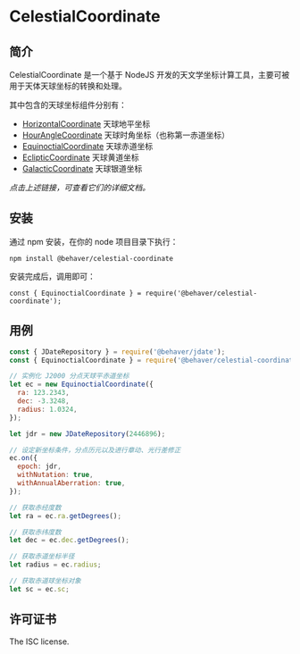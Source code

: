 # CelestialCoordinate

## 简介

CelestialCoordinate 是一个基于 NodeJS 开发的天文学坐标计算工具，主要可被用于天体天球坐标的转换和处理。

其中包含的天球坐标组件分别有：

* [HorizontalCoordinate](./doc/HorizontalCoordinate.md) 天球地平坐标
* [HourAngleCoordinate](./doc/HourAngleCoordinate.md) 天球时角坐标（也称第一赤道坐标）
* [EquinoctialCoordinate](./doc/EquinoctialCoordinate.md) 天球赤道坐标
* [EclipticCoordinate](./doc/EclipticCoordinate.md) 天球黄道坐标
* [GalacticCoordinate](./doc/GalacticCoordinate.md) 天球银道坐标

*点击上述链接，可查看它们的详细文档。*

## 安装

通过 npm 安装，在你的 node 项目目录下执行：

`npm install @behaver/celestial-coordinate`

安装完成后，调用即可：

`const { EquinoctialCoordinate } = require('@behaver/celestial-coordinate');`

## 用例

```js
const { JDateRepository } = require('@behaver/jdate');
const { EquinoctialCoordinate } = require('@behaver/celestial-coordinate');

// 实例化 J2000 分点天球平赤道坐标
let ec = new EquinoctialCoordinate({
  ra: 123.2343,
  dec: -3.3248,
  radius: 1.0324,
});

let jdr = new JDateRepository(2446896);

// 设定新坐标条件，分点历元以及进行章动、光行差修正
ec.on({
  epoch: jdr,
  withNutation: true,
  withAnnualAberration: true,
});

// 获取赤经度数
let ra = ec.ra.getDegrees();

// 获取赤纬度数
let dec = ec.dec.getDegrees();

// 获取赤道坐标半径
let radius = ec.radius;

// 获取赤道球坐标对象
let sc = ec.sc;
```

## 许可证书

The ISC license.